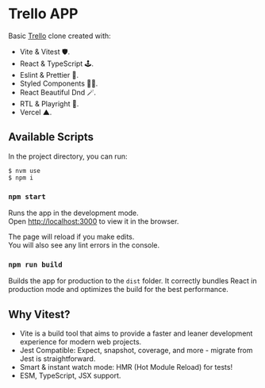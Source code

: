 # Trello APP

Basic [Trello](https://trello.com) clone created with:

- Vite & Vitest 🛡.
- React & TypeScript 🕹.
- Eslint & Prettier 🧹.
- Styled Components 💅🏻.
- React Beautiful Dnd 🪄.
- RTL & Playright 🧪.
- Vercel ▲.

## Available Scripts

In the project directory, you can run:

```
$ nvm use
$ npm i
```

### `npm start`

Runs the app in the development mode.\
Open [http://localhost:3000](http://localhost:3000) to view it in the browser.

The page will reload if you make edits.\
You will also see any lint errors in the console.

### `npm run build`

Builds the app for production to the `dist` folder.
It correctly bundles React in production mode and optimizes the build for the best performance.

## Why Vitest?

- Vite is a build tool that aims to provide a faster and leaner development experience for modern web projects.
- Jest Compatible: Expect, snapshot, coverage, and more - migrate from Jest is straightforward.
- Smart & instant watch mode: HMR (Hot Module Reload) for tests!
- ESM, TypeScript, JSX support.
